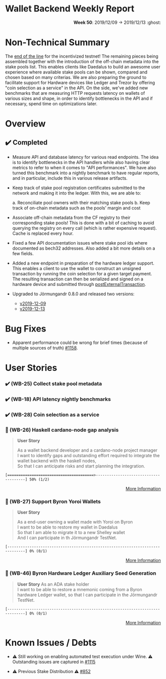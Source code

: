 # Wallet Backend Weekly Report

<p align="right">
  <strong>Week 50</strong>: 2019/12/09 → 2019/12/13 :ghost:
</p>

# Non-Technical Summary

The [end of the line](https://www.youtube.com/watch?v=Hdil-F6B1gk) for the
incentivized testnet!  The remaining pieces being assembled together with the
introduction of the off-chain metadata into the stake pools list. This enables
clients like Daedalus to build an awesome user experience where available stake
pools can be shown, compared and chosen based on many criterias. We are also
preparing the ground to facilitate support for Hardware devices like Ledger and
Trezor by offering "coin selection as a service" in the API. On the side, we've
added new benchmarks that are measuring HTTP requests latency on wallets of
various sizes and shape, in order to identify bottlenecks in the API and if
necessary, spend time on optimizations later. 

# Overview

## :heavy_check_mark: Completed

- Measure API and database latency for various read endpoints. The idea is to
  identify bottlenecks in the API handlers while also having clear metrics to
  refer to when it comes to "API performances". We have also turned this
  benchmark into a nightly benchmark to have regular reports, and in
  particular, include this in various release artifacts.

- Keep track of stake pool registration certificates submitted to the network
  and making it into the ledger. With this, we are able to:

  a. Reconciliate pool owners with their matching stake pools
  b. Keep track of on-chain metadata such as the pools' margin and cost

- Associate off-chain metadata from the CF registry to their corresponding stake
  pools! This is done with a bit of caching to avoid querying the registry on 
  every call (which is rather expensive request). Cache is replaced every hour.

- Fixed a few API documentation issues where stake pool ids where documented 
  as bech32 addresses. Also added a bit more details on a few fields. 

- Added a new endpoint in preparation of the hardware ledger support. This enables
  a client to use the wallet to construct an unsigned transaction by running the 
  coin selection for a given target payment. The resulting transaction can then be
  serialized and signed on a hardware device and submitted through [postExternalTransaction](https://input-output-hk.github.io/cardano-wallet/api/edge/#operation/postExternalTransaction).

- Upgraded to Jörmungandr 0.8.0 and released two versions:
  - [v2019-12-09](https://github.com/input-output-hk/cardano-wallet/releases/tag/v2019-12-09)
  - [v2019-12-13](https://github.com/input-output-hk/cardano-wallet/releases/tag/v2019-12-13)

# Bug Fixes

- Apparent performance could be wrong for brief times (because of multiple sources of truth) [#1158](https://github.com/input-output-hk/cardano-wallet/issues/1158).

# User Stories

### :heavy_check_mark: (WB-25) Collect stake pool metadata

### :heavy_check_mark: (WB-18) API latency nightly benchmarks

### :heavy_check_mark: (WB-28) Coin selection as a service

### :hammer: (WB-26) Haskell cardano-node gap analysis

> **User Story**
> 
> As a wallet backend developer and a cardano-node project manager  
> I want to identify gaps and outstanding effort required to integrate the wallet backend with the haskell nodes,  
> So that I can anticipate risks and start planning the integration.  

```
[=======================================>--------------------------------------] 50% (1/2)
```

<p align="right">
  <a target="_blank" href="https://github.com/input-output-hk/cardano-wallet/milestone/41">More Information</a>
</p>


### :hammer: (WB-27) Support Byron Yoroi Wallets 

> **User Story** 
>
> As a end-user owning a wallet made with Yoroi on Byron  
> I want to be able to restore my wallet in Daedalus  
> So that I am able to migrate it to a new Shelley wallet  
> And I can participate in th Jörmungandr TestNet.

```
[------------------------------------------------------------------------------] 0% (0/1)
```

<p align="right">
  <a target="_blank" href="https://github.com/input-output-hk/cardano-wallet/milestone/42">More Information</a>
</p>

### :hammer: (WB-46) Byron Hardware Ledger Auxiliary Seed Generation

> **User Story**
> As an ADA stake holder  
> I want to be able to restore a mnemonic coming from a Byron hardware Ledger wallet,
> so that I can participate in the Jörmungandr TestNet.  

```
[------------------------------------------------------------------------------] 0% (0/1)
```

<p align="right">
  <a target="_blank" href="https://github.com/input-output-hk/cardano-wallet/milestone/43">More Information</a>
</p>

# Known Issues / Debts

- :warning: Still working on enabling automated test execution under Wine. :warning: 
  Outstanding issues are captured in [#1115](https://github.com/input-output-hk/jormungandr/issues/1115)

- :warning: Previous Stake Distribution :warning: [#852](https://github.com/input-output-hk/jormungandr/issues/852)

